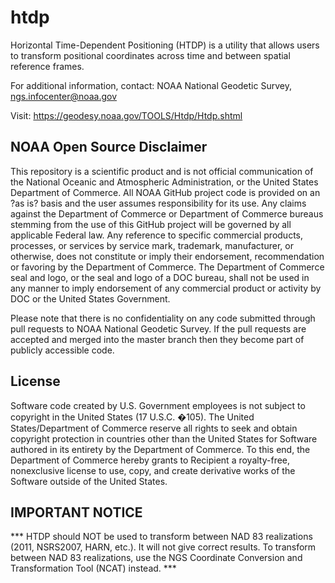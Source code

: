 # htdp
Horizontal Time-Dependent Positioning (HTDP) is a utility that allows users to transform positional coordinates across time and between spatial reference frames.

For additional information, contact:
NOAA National Geodetic Survey,
ngs.infocenter@noaa.gov

Visit:
https://geodesy.noaa.gov/TOOLS/Htdp/Htdp.shtml

## NOAA Open Source Disclaimer

This repository is a scientific product and is not official communication of the National Oceanic and Atmospheric Administration, or the United States Department of Commerce. All NOAA GitHub project code is provided on an ?as is? basis and the user assumes responsibility for its use. Any claims against the Department of Commerce or Department of Commerce bureaus stemming from the use of this GitHub project will be governed by all applicable Federal law. Any reference to specific commercial products, processes, or services by service mark, trademark, manufacturer, or otherwise, does not constitute or imply their endorsement, recommendation or favoring by the Department of Commerce. The Department of Commerce seal and logo, or the seal and logo of a DOC bureau, shall not be used in any manner to imply endorsement of any commercial product or activity by DOC or the United States Government.

Please note that there is no confidentiality on any code submitted through pull requests to NOAA National Geodetic Survey. If the pull requests are accepted and merged into the master branch then they become part of publicly accessible code. 

## License

Software code created by U.S. Government employees is not subject to copyright in the United States (17 U.S.C. �105). The United States/Department of Commerce reserve all rights to seek and obtain copyright protection in countries other than the United States for Software authored in its entirety by the Department of Commerce. To this end, the Department of Commerce hereby grants to Recipient a royalty-free, nonexclusive license to use, copy, and create derivative works of the Software outside of the United States.

## IMPORTANT NOTICE
*** HTDP should NOT be used to transform between NAD 83 realizations (2011, NSRS2007, HARN, etc.). It will not give correct results. To transform between NAD 83 realizations, use the NGS Coordinate Conversion and Transformation Tool (NCAT) instead. ***
